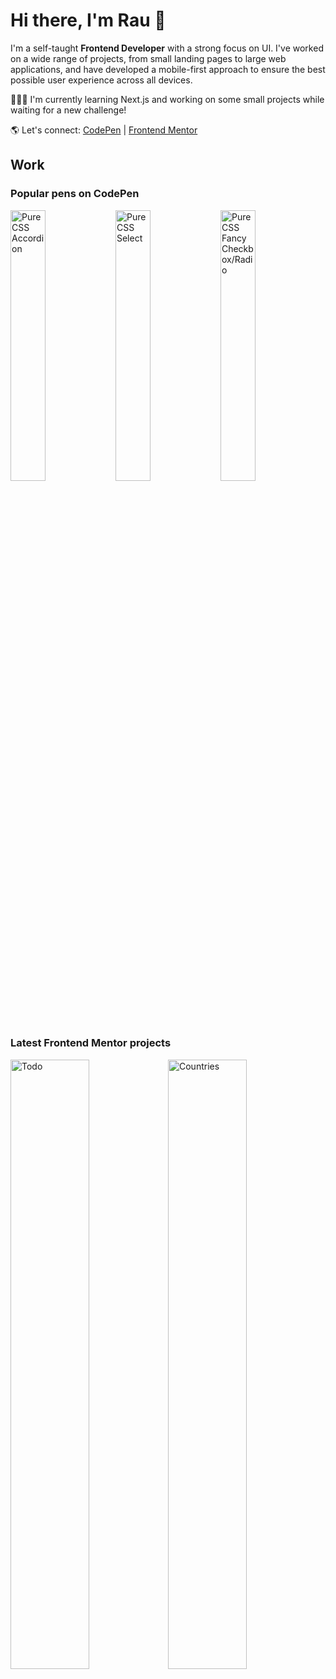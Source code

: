 # Hi there, I'm Rau 👋
I'm a self-taught **Frontend Developer**  with a strong focus on UI. I've worked on a wide range of projects, from small landing pages to large web applications, and have developed a mobile-first approach to ensure the best possible user experience across all devices.

🧑🏻‍💻 I'm currently learning Next.js and working on some small projects while waiting for a new challenge!

🌎 Let's connect: [CodePen](https://codepen.io/raubaca) | [Frontend Mentor](https://www.frontendmentor.io/profile/raubaca)

## Work
### Popular pens on CodePen
[<img src="https://shots.codepen.io/username/pen/PZzpVe-512.webp?version=1556664758" alt="Pure CSS Accordion" width="33.33%">](https://codepen.io/raubaca/pen/PZzpVe)[<img src="https://shots.codepen.io/username/pen/VejpQP-512.webp?version=1628299856" alt="Pure CSS Select" width="33.33%">](https://codepen.io/raubaca/pen/VejpQP)[<img src="https://shots.codepen.io/username/pen/ONzBxP-512.webp?version=1654811128" alt="Pure CSS Fancy Checkbox/Radio" width="33.33%">](https://codepen.io/raubaca/pen/ONzBxP)

### Latest Frontend Mentor projects
[<img src="https://res.cloudinary.com/dz209s6jk/image/upload/f_auto,q_auto,w_475/Screenshots/udmteetyzwijztwby29s.jpg" alt="Todo" width="50%">](https://www.frontendmentor.io/solutions/todo-react-hooks-context-NanEFqGBv0)[<img src="https://res.cloudinary.com/dz209s6jk/image/upload/f_auto,q_auto,w_475/Screenshots/vucf6kyaontdahlzxxwp.jpg" alt="Countries" width="50%" align="top">](https://www.frontendmentor.io/solutions/rest-countries-api-with-color-theme-switcher-react-router-1jRsPccHw0)

<!--
**raubaca/raubaca** is a ✨ _special_ ✨ repository because its `README.md` (this file) appears on your GitHub profile.

Here are some ideas to get you started:

- 🔭 I’m currently working on ...
- 🌱 I’m currently learning ...
- 👯 I’m looking to collaborate on ...
- 🤔 I’m looking for help with ...
- 💬 Ask me about ...
- 📫 How to reach me: ...
- 😄 Pronouns: ...
- ⚡ Fun fact: ...
-->

